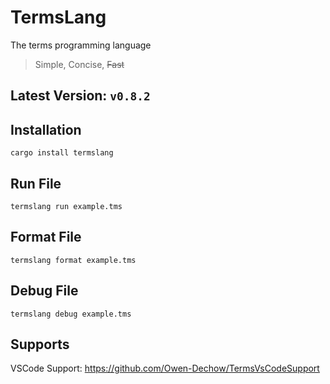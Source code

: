 # TermsLang
The terms programming language

> Simple, Concise, ~~Fast~~

## Latest Version: `v0.8.2`

## Installation
```
cargo install termslang
```

## Run File
```
termslang run example.tms
```

## Format File
```
termslang format example.tms
```

## Debug File
```
termslang debug example.tms
```

## Supports
VSCode Support: https://github.com/Owen-Dechow/TermsVsCodeSupport
